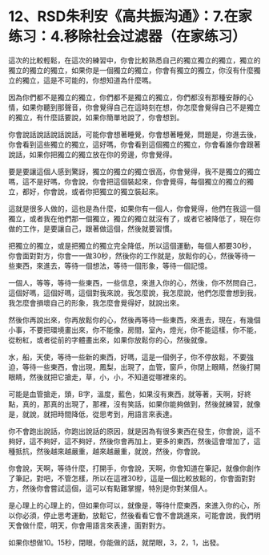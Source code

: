 # 12、RSD朱利安《高共振沟通》：7.在家练习：4.移除社会过滤器（在家练习）

這次的比較輕鬆，在這次的練習中，你會比較熟悉自己的獨立獨立的獨立，獨立的獨立的獨立的獨立，如果你是一個獨立的獨立，你會有獨立的獨立，你沒有什麼獨立的獨立，這是不可能的，你想知道為什麼嗎。

因為你們都不是獨立的獨立，你們都不是獨立的獨立，你們都沒有那種安靜的心情，如果你聽到那聲音，你會覺得自己在這時刻在想，你怎麼會覺得自己不是獨立的獨立，有什麼話要說，如果你簡單地說了，你會想到。

你會說話說話說話說話，可能你會想著睡覺，你會想著睡覺，問題是，你進去後，你會看到這些獨立的獨立，這好嗎，你會看到這個獨立的獨立，你會看誰你會跟著說話，如果你把獨立的獨立放在你的旁邊，你會覺得。

要是要讓這個人感到驚訝，獨立的獨立的獨立很高，你會覺得，我不是獨立的獨立嗎，這不是好嗎，你會說，你會把這個裝起來，你會覺得，每個獨立的獨立的獨立，都好，你會說，或者你把獨立的獨立裝起來。

這就是很多人做的，這也是為什麼，如果你有一個人，你會覺得，他們在我這一個獨立，或者我在他們那一個獨立，獨立的獨立就沒有了，或者它被降低了，現在你做的工作，是要讓自己，跟著做這個，然後就要習慣。

把獨立的獨立，或是把獨立的獨立完全降低，所以這個運動，每個人都要30秒，你會面對對方，你會一一做30秒，然後你的工作就是，放鬆你的心，然後等待一些東西，來進去，等待一個想法，等待一個形象，等待一個記憶。

一個人，等等，等待一些東西，一些信息，來進入你的心，然後，你不然問自己，這個好嗎，這個好嗎，這個對我來說，我怎麼說，我怎麼說，他們怎麼會想到我，我怎麼會損壞自己的形象，我怎麼會覺得好，就說出來。

然後你再說出來，你再放鬆你的心，然後再等待一些東西，來進去，現在，有幾個小事，不要把環境畫出來，你不能像，房間，室內，燈光，你不能這樣，你不能，從粉紅，或者從前的字體畫出來，如果你放鬆你的心，然後就像。

水，船，天使，等待一些新的東西，好嗎，這是一個例子，你不停放鬆，不要強迫，等待一些東西，會出現，鳳梨，出現了，血管，窗戶，你閉上眼睛，然後打開眼睛，然後就把它搶走，草，小，小，不知道從哪裡來的。

可能是血管搶走，頭，B字，溫度，藍色，如果沒有東西，就等著，天啊，好終點，真的，那真的出現了，那裡，沒有笑話，如果你能夠做到，然後就練習，就像是，就說，就把時間降低，從思考到，用語言來表達。

你不會跑出說話，你跑出說話的原因，就是因為有很多東西在發生，你會說，這不夠好，這不夠好，這不夠好，然後你會再加上，更多的東西，然後這會增加了，這種抵抗，然後越來越嚴重，越來越嚴重，就說，然後，你會說。

你會說，天啊，等待什麼，打開手，你會說，天啊，你會知道在筆記，就像你創作了筆記，對吧，不管怎樣，所以在這裡30秒，這是一個比較放鬆的，你會面對對方，然後你會嘗試這個，這可以有點難掌握，特別是你對某個人。

是心理上的心理上的，但如果你可以，就像是，等待什麼東西，來進入你的心，所以你必須，停止思考運動，放鬆它，然後看看它會不會跳進來，可能會說，我們明天會做什麼，明天，你會用語言來表達，面對對方。

如果你想做10。15秒，閉眼，你能做的話，就閉眼，3，2，1，出發。